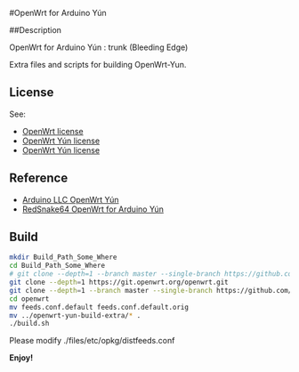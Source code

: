 #OpenWrt for Arduino Yún

##Description

OpenWrt for Arduino Yún : trunk (Bleeding Edge)

Extra files and scripts for building OpenWrt-Yun.

## License

See:
- [OpenWrt license](http://wiki.openwrt.org/about/license)
- [OpenWrt Yún license](https://github.com/arduino/openwrt-yun/blob/master/LICENSE)
- [OpenWrt Yún license](https://github.com/RedSnake64/openwrt-yun/blob/15.05/LICENSE)

## Reference
- [Arduino LLC OpenWrt Yún](https://github.com/arduino/openwrt-yun)
- [RedSnake64 OpenWrt for Arduino Yún](https://github.com/RedSnake64/openwrt-yun/tree/15.05)

## Build
```bash
mkdir Build_Path_Some_Where
cd Build_Path_Some_Where
# git clone --depth=1 --branch master --single-branch https://github.com/openwrt/openwrt.git
git clone --depth=1 https://git.openwrt.org/openwrt.git
git clone --depth=1 --branch master --single-branch https://github.com/nxhack/openwrt-yun-build-extra.git
cd openwrt
mv feeds.conf.default feeds.conf.default.orig
mv ../openwrt-yun-build-extra/* .
./build.sh
```
Please modify ./files/etc/opkg/distfeeds.conf

**Enjoy!**
